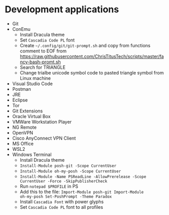 # Development applications
- Git
- ConEmu
  - Install Dracula theme
  - Set <code>Cascadia Code PL</code> font
  - Create <code>~/.config/git/git-prompt.sh</code> and copy from functions comment to EOF from https://raw.githubusercontent.com/ChrisTitusTech/scripts/master/fancy-bash-promt.sh
  - Search for TRIANGLE
  - Change trialbe unicode symbol code to pasted triangle symbol from Linux machine
- Visual Studio Code
- Postman
- JRE
- Eclipse
- Tor
- Git Extensions
- Oracle Virtual Box
- VMWare Workstation Player
- NG Remote
- OpenVPN
- Cisco AnyConnect VPN Client
- MS Office
- WSL2
- Windows Terminal
  - Install Dracula theme
  - <code>Install-Module posh-git -Scope CurrentUser</code>
  - <code>Install-Module oh-my-posh -Scope CurrentUser</code>
  - <code>Install-Module -Name PSReadLine -AllowPrerelease -Scope CurrentUser -Force -SkipPublisherCheck</code>
  - Run <code>notepad $PROFILE</code> in PS
  - Add this to the file: 
  <code>Import-Module posh-git
  Import-Module oh-my-posh
  Set-PoshPrompt -Theme Paradox</code>
  - Install <code>Cascadia Font</code> with power glyphs
  - Set <code>Cascadia Code PL</code> font to all profiles
